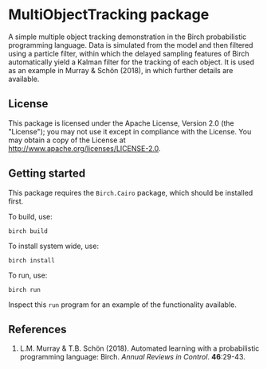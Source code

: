 # MultiObjectTracking package

A simple multiple object tracking demonstration in the Birch probabilistic programming language. Data is simulated from the model and then filtered using a particle filter, within which the delayed sampling features of Birch automatically yield a Kalman filter for the tracking of each object. It is used as an example in Murray & Schön (2018), in which further details are available.


## License

This package is licensed under the Apache License, Version 2.0 (the "License"); you may not use it except in compliance with the License. You may obtain a copy of the License at <http://www.apache.org/licenses/LICENSE-2.0>.


## Getting started

This package requires the `Birch.Cairo` package, which should be installed first.

To build, use:

    birch build
    
To install system wide, use:

    birch install

To run, use:

    birch run
    
Inspect this `run` program for an example of the functionality available.


## References

  1. L.M. Murray & T.B. Schön (2018). Automated learning with a probabilistic programming language: Birch. *Annual Reviews in Control*. **46**:29-43.
